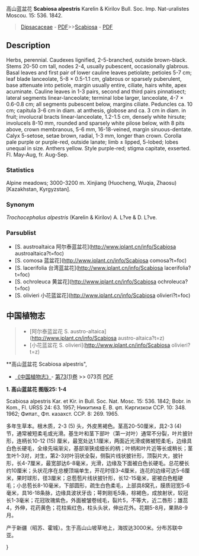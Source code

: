 高山蓝盆花 **Scabiosa alpestris** Karelin & Kirilov Bull. Soc. Imp. Nat-uralistes Moscou. 15: 536. 1842.

> [Dipsacaceae](http://www.iplant.cn/info/Dipsacaceae?t=foc) - [PDF](http://www.iplant.cn/foc/pdf/Dipsacaceae.pdf)>>[Scabiosa](http://www.iplant.cn/info/Scabiosa?t=foc) - [PDF](http://www.iplant.cn/foc/pdf/Scabiosa.pdf)

## Description

Herbs, perennial. Caudexes lignified, 2-5-branched, outside brown-black. Stems 20-50 cm tall, nodes 2-4, usually pubescent, occasionally glabrous. Basal leaves and first pair of lower cauline leaves petiolate; petioles 5-7 cm; leaf blade lanceolate, 5-8 × 0.5-1.1 cm, glabrous or sparsely puberulent, base attenuate into petiole, margin usually entire, ciliate, hairs white, apex acuminate. Cauline leaves in 1-3 pairs, second and third pairs pinnatisect; lateral segments linear-lanceolate; terminal lobe larger, lanceolate, 4-7 × 0.6-0.8 cm; all segments pubescent below, margins ciliate. Peduncles ca. 10 cm; capitula 3-6 cm in diam. at anthesis, globose and ca. 3 cm in diam. in fruit; involucral bracts linear-lanceolate, 1.2-1.5 cm, densely white hirsute; involucels 8-10 mm, rounded and sparsely white pilose below, with 8 pits above, crown membranous, 5-6 mm, 16-18-veined, margin sinuous-dentate. Calyx 5-setose, setae brown, radial, 1-3 mm, longer than crown. Corolla pale purple or purple-red, outside lanate; limb ± lipped, 5-lobed; lobes unequal in size. Anthers yellow. Style purple-red; stigma capitate, exserted. Fl. May-Aug, fr. Aug-Sep.

### Statistics
Alpine meadows; 3000-3200 m. Xinjiang (Huocheng, Wuqia, Zhaosu) [Kazakhstan, Kyrgyzstan].

### Synonym
*Trochocephalus alpestris* (Karelin & Kirilov) A. L?ve & D. L?ve.

### Parsublist

* [S.  austroaltaica  阿尔泰蓝盆花](http://www.iplant.cn/info/Scabiosa austroaltaica?t=foc)
* [S.  comosa  蓝盆花](http://www.iplant.cn/info/Scabiosa comosa?t=foc)
* [S.  lacerifolia  台湾蓝盆花](http://www.iplant.cn/info/Scabiosa lacerifolia?t=foc)
* [S.  ochroleuca  黄盆花](http://www.iplant.cn/info/Scabiosa ochroleuca?t=foc)
* [S.  olivieri  小花蓝盆花](http://www.iplant.cn/info/Scabiosa olivieri?t=foc)

## 中国植物志

> * [阿尔泰蓝盆花  S.  austro-altaica](http://www.iplant.cn/info/Scabiosa austro-altaica?t=z)
> * [小花蓝盆花  S.  olivieri](http://www.iplant.cn/info/Scabiosa olivieri?t=z)

**高山蓝盆花 Scabiosa alpestris",

* [《中国植物志》](http://www.iplant.cn/frps)- [第73(1)卷](http://www.iplant.cn/frps/vol/73(1)) >> 073页 [PDF](http://www.iplant.cn/frps/pdf/73(1)/073.PDF)

**1. 高山蓝盆花 图版25: 1-4**

Scabiosa alpestris Kar. et Kir. in Bull. Soc. Nat. Mosc. 15: 536. 1842; Bobr. in Kom., Fl. URSS 24: 63. 1957; Никитина Е. В. φπ. Киргизкои ССР. 10: 348. 1962; Φиπат., Φπ. казахст. ССР. 8: 269. 1965.

多年生草本。根木质，2-3 (5) 头，外皮黑褐色。茎高20-50厘米，具2-3 (4) 节，通常被短柔毛或光滑。基生叶和茎下部叶（第一对叶）通常不分裂，叶片披针形，连柄长10-12 (15) 厘米，最宽处达1.1厘米，两面近光滑或微被短柔毛，边缘具白色长硬毛，全缘先端渐尖，基部渐狭成细长的柄；叶柄和叶片近等长或稍长；茎生叶1-3对，对生，第2-3对叶羽状全裂，侧裂片线状披针形，顶裂片大，披针形，长4-7厘米，最宽部达6-8毫米，光滑，边缘及下面被白色长硬毛。总花梗长约10厘米；头状花序在总梗顶端单生，开花时径3-4厘米，连花的边缘可达5-6厘米，果时球形，径3厘米；总苞苞片线状披针形，长12-15毫米，密被白色粗硬毛；小总苞长8-10毫米，下部圆形，疏生白色柔毛，上部具8窝孔，膜质冠宽5-6毫米，具16-18条脉，边缘具波状牙齿；萼刺刚毛5条，棕褐色，成放射状，较冠长1-3毫米；花冠玫瑰紫色，外面被皱卷绒毛，裂片5，不等大，近二唇形；雄蕊4，外伸，花药黄色；花柱紫红色，柱头头状，伸出花外。花期5-8月，果熟8-9月。

产于新疆（昭苏、霍城）。生于高山山坡草地上，海拔达3000米。分布苏联中亚。

}